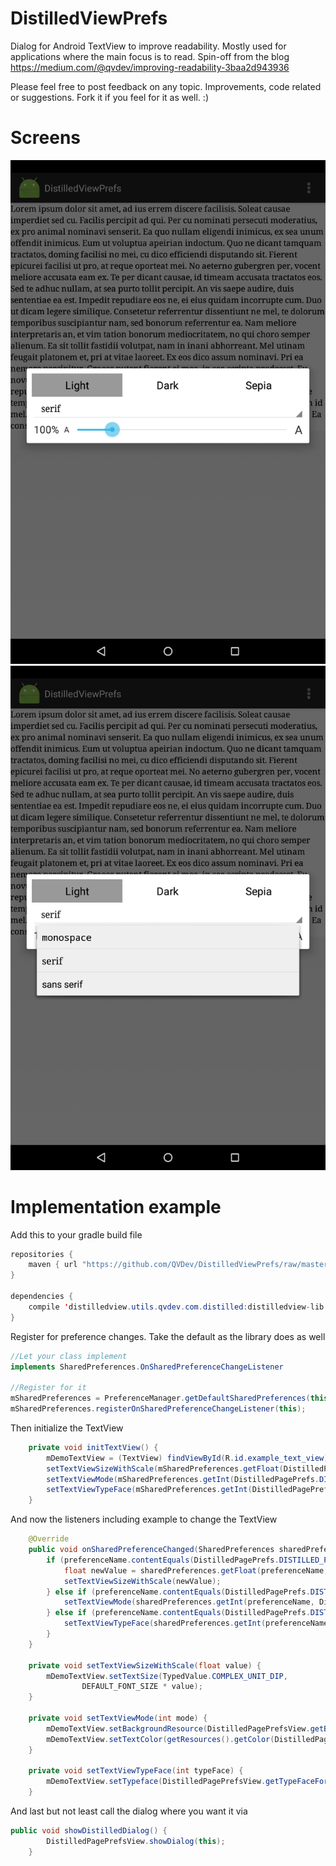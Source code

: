 # DistilledViewPrefs
Dialog for Android TextView to improve readability. Mostly used for applications where the main focus is to read. Spin-off from the blog https://medium.com/@qvdev/improving-readability-3baa2d943936

Please feel free to post feedback on any topic. Improvements, code related or suggestions. Fork it if you feel for it as well. :)

# Screens
![Alt text](/screens/dialog_open_default.png "The dialog")
![Alt text](/screens/dialog_open_with_text.png "Choose Font")

# Implementation example
Add this to your gradle build file
```java
repositories {
    maven { url "https://github.com/QVDev/DistilledViewPrefs/raw/master/releases/" }
}

dependencies {
    compile 'distilledview.utils.qvdev.com.distilled:distilledview-lib:1.0'
}
```

Register for preference changes. Take the default as the library does as well
```java
//Let your class implement
implements SharedPreferences.OnSharedPreferenceChangeListener

//Register for it
mSharedPreferences = PreferenceManager.getDefaultSharedPreferences(this);
mSharedPreferences.registerOnSharedPreferenceChangeListener(this);
```

Then initialize the TextView
```java
    private void initTextView() {
        mDemoTextView = (TextView) findViewById(R.id.example_text_view);
        setTextViewSizeWithScale(mSharedPreferences.getFloat(DistilledPagePrefs.DISTILLED_PREF_USER_SET_FONT_SCALE, DistilledPagePrefs.DEFAULT_FONT_SCALE));
        setTextViewMode(mSharedPreferences.getInt(DistilledPagePrefs.DISTILLED_PREF_USER_SET_FONT_MODE, DistilledPagePrefs.DEFAULT_FONT_MODE));
        setTextViewTypeFace(mSharedPreferences.getInt(DistilledPagePrefs.DISTILLED_PREF_USER_SET_FONT_TYPEFACE, DistilledPagePrefs.DEFAULT_TYPE_FACE));
    }
```

And now the listeners including example to change the TextView
```java
    @Override
    public void onSharedPreferenceChanged(SharedPreferences sharedPreferences, String preferenceName) {
        if (preferenceName.contentEquals(DistilledPagePrefs.DISTILLED_PREF_USER_SET_FONT_SCALE)) {
            float newValue = sharedPreferences.getFloat(preferenceName, 1);
            setTextViewSizeWithScale(newValue);
        } else if (preferenceName.contentEquals(DistilledPagePrefs.DISTILLED_PREF_USER_SET_FONT_MODE)) {
            setTextViewMode(sharedPreferences.getInt(preferenceName, DistilledPagePrefs.DEFAULT_FONT_MODE));
        } else if (preferenceName.contentEquals(DistilledPagePrefs.DISTILLED_PREF_USER_SET_FONT_TYPEFACE)) {
            setTextViewTypeFace(sharedPreferences.getInt(preferenceName, DistilledPagePrefs.DEFAULT_TYPE_FACE));
        }
    }

    private void setTextViewSizeWithScale(float value) {
        mDemoTextView.setTextSize(TypedValue.COMPLEX_UNIT_DIP,
                DEFAULT_FONT_SIZE * value);
    }

    private void setTextViewMode(int mode) {
        mDemoTextView.setBackgroundResource(DistilledPagePrefsView.getBackgroundColorFromMode(mode));
        mDemoTextView.setTextColor(getResources().getColor(DistilledPagePrefsView.getTexColorFromMode(mode)));
    }

    private void setTextViewTypeFace(int typeFace) {
        mDemoTextView.setTypeface(DistilledPagePrefsView.getTypeFaceForPosition(typeFace));
    }
```
And last but not least call the dialog where you want it via
```java
public void showDistilledDialog() {
        DistilledPagePrefsView.showDialog(this);
    }
```
